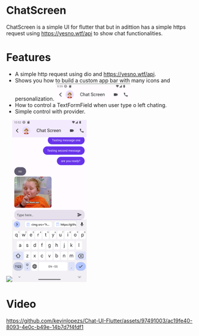 # ChatScreen
ChatScreen is a simple UI for flutter that but in adittion has a simple https request using https://yesno.wtf/api to show chat functionalities.

# Features
- A simple http request using dio and https://yesno.wtf/api.
- Shows you how to build a custom app bar with many icons and personalization. <img src="https://github.com/kevinlopezs/Chat-UI-Flutter/blob/main/Screenshot%202023-12-23%20103647.png" width="200">
- How to control a TextFormField when user type o left chating.
- Simple control with provider.

<img src="https://github.com/kevinlopezs/3dclic/blob/main/Screenshot_1703343545.png" width="200"><img src="https://github.com/kevinlopezs/Chat-UI-Flutter/blob/main/Screenshot_1703346725.png" width="200">

# Video
https://github.com/kevinlopezs/Chat-UI-Flutter/assets/97491003/ac19fe40-8093-4e0c-b49e-14b7d7f4fdf1


